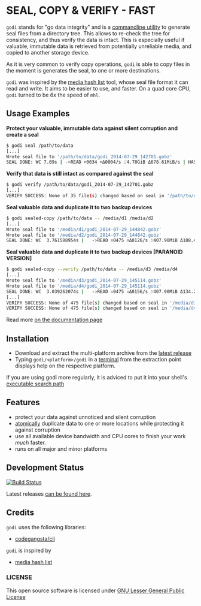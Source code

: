 # SEAL, COPY & VERIFY - FAST

`godi` stands for "go data integrity" and is a [commandline utility](http://en.wikipedia.org/wiki/Command-line_interface) to generate seal files from a directory tree. This allows to re-check the tree for consistency, and thus verify the data is intact. This is especially useful if valuable, immutable data is retrieved from potentially unreliable media, and copied to another storage device.

As it is very common to verify copy operations, `godi` is able to copy files in the moment is generates the seal, to one or more destinations.

`godi` was inspired by the [media hash list](http://mediahashlist.org) tool, whose seal file format it can read and write. It aims to be easier to use, and faster. On a quad core CPU, `godi` turned to be *6x* the speed of `mhl`.

## Usage Examples

**Protect your valuable, immutable data against silent corruption and create a seal**

```bash
$ godi seal /path/to/data
[...]
Wrote seal file to '/path/to/data/godi_2014-07-29_142701.gobz'
SEAL DONE: WC 7.09s | ->READ ⌗0034 ⌗Δ0004/s ⌰4.70GiB Δ678.61MiB/s | HASH ⌗  9.40GiB Δ  1.33GiB/s
```

**Verify that data is still intact as compared against the seal**

```bash
$ godi verify /path/to/data/godi_2014-07-29_142701.gobz
[...]
VERIFY SUCCESS: None of 35 file(s) changed based on seal in '/path/to/data' [WC  4.794198665s | ->READ ⌗0035 ⌗Δ0007/s ⌰  4.70GiB Δ1004.33MiB/s | HASH ⌗  9.40GiB Δ  1.96GiB/s]
```

**Seal valuable data and duplicate it to two backup devices**

```bash
$ godi sealed-copy /path/to/data -- /media/d1 /media/d2
[...]
Wrote seal file to '/media/d1/godi_2014-07-29_144842.gobz'
Wrote seal file to '/media/d2/godi_2014-07-29_144842.gobz'
SEAL DONE: WC  3.761588954s |   ->READ ⌗0475 ⌗Δ0126/s ⌰407.90MiB Δ108.44MiB/s |   HASH ⌗815.81MiB Δ216.88MiB/s |   WRITE ⌗0950 ⌗Δ0252/s ⌰815.81MiB Δ216.88MiB/s (16 skipped)
```

**Seal valuable data and duplicate it to two backup devices [PARANOID VERSION]**

```bash
$ godi sealed-copy --verify /path/to/data -- /media/d3 /media/d4
[...]
Wrote seal file to '/media/d3/godi_2014-07-29_145114.gobz'
Wrote seal file to '/media/d4/godi_2014-07-29_145114.gobz'
SEAL DONE: WC  3.039262074s |   ->READ ⌗0475 ⌗Δ0156/s ⌰407.90MiB Δ134.21MiB/s |   HASH ⌗815.81MiB Δ268.42MiB/s |   WRITE ⌗0950 ⌗Δ0312/s ⌰815.81MiB Δ268.42MiB/s (16 skipped)
[...]
VERIFY SUCCESS: None of 475 file(s) changed based on seal in '/media/d3'
VERIFY SUCCESS: None of 475 file(s) changed based on seal in '/media/d4' [WC  2.297587367s |   ->READ ⌗0950 ⌗Δ0413/s ⌰815.81MiB Δ355.07MiB/s |   HASH ⌗  1.59GiB Δ710.15MiB/s]
```

Read more [on the documentation page](http://byron.github.io/godi)

## Installation

* Download and extract the multi-platform archive from the [latest release](https://github.com/Byron/godi/releases)
* Typing `godi/<platform>/godi` in a [terminal](http://en.wikipedia.org/wiki/Terminal_emulator) from the extraction point displays help on the respective platform.

If you are using godi more regularly, it is adviced to put it into your shell's [executable search path](http://en.wikipedia.org/wiki/PATH_(variable))

## Features

* protect your data against unnoticed and silent corruption
* [atomically](http://en.wikipedia.org/wiki/Atomic_operation) duplicate data to one or more locations while protecting it against corruption
* use all available device bandwidth and CPU cores to finish your work *much* faster.
* runs on all major and minor platforms

## Development Status

[![Build Status](https://travis-ci.org/Byron/godi.svg?branch=master)](https://travis-ci.org/Byron/godi)

Latest releases [can be found here](https://github.com/Byron/godi/releases).

## Credits

`godi` uses the following libraries:

* [codegangsta/cli](https://github.com/codegangsta/cli)

`godi` is inspired by

* [media hash list](http://mediahashlist.org)

### LICENSE

This open source software is licensed under [GNU Lesser General Public License](https://github.com/Byron/godi/blob/master/LICENSE.md)
